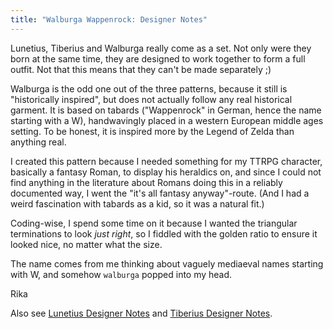```yaml
---
title: "Walburga Wappenrock: Designer Notes"
---
```


<Note compact>Lunetius, Tiberius and Walburga really come as a set. Not only were they born at the same time, they are designed to work together to form a full outfit. Not that this means that they can't be made separately ;)</Note>

Walburga is the odd one out of the three patterns, because it still is "historically inspired", but does not actually follow any real historical garment. It is based on tabards ("Wappenrock" in German, hence the name starting with a W), handwavingly placed in a western European middle ages setting. To be honest, it is inspired more by the Legend of Zelda than anything real.

I created this pattern because I needed something for my TTRPG character, basically a fantasy Roman, to display his heraldics on, and since I could not find anything in the literature about Romans doing this in a reliably documented way, I went the "it's all fantasy anyway"-route. (And I had a weird fascination with tabards as a kid, so it was a natural fit.)

Coding-wise, I spend some time on it because I wanted the triangular terminations to look *just right*, so I fiddled with the golden ratio to ensure it looked nice, no matter what the size.

The name comes from me thinking about vaguely mediaeval names starting with W, and somehow `walburga` popped into my head.

Rika

<Related compact>Also see [Lunetius Designer Notes](/docs/designs/lunetius/notes) and [Tiberius Designer Notes](/docs/designs/tiberius/notes).</Related>
